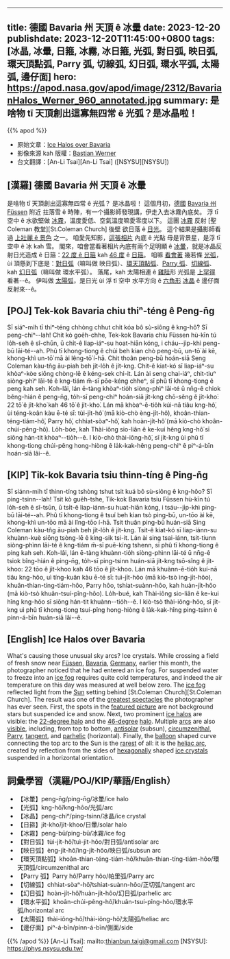  ---
title: 德國 Bavaria 州 天頂 ê 冰暈
date: 2023-12-20
publishdate: 2023-12-20T11:45:00+0800
tags: [冰晶, 冰暈, 日箍, 冰霧, 冰日箍, 光弧, 對日弧, 映日弧, 環天頂點弧, Parry 弧, 切線弧, 幻日弧, 環水平弧, 太陽弧, 邊仔面]
hero: https://apod.nasa.gov/apod/image/2312/BavarianHalos_Werner_960_annotated.jpg
summary: 是啥物 tī 天頂創出這寡無四常 ê 光弧？是冰晶啦！
---

{{% apod %}}

- 原始文章：[Ice Halos over Bavaria](https://apod.nasa.gov/apod/ap231220.html)
- 影像來源 kah 版權：[Bastian Werner](https://www.instagram.com/bastianw.de/)
- 台文翻譯：[An-Li Tsai][An-Li Tsai] ([NSYSU][NSYSU])

## [漢羅] 德國 Bavaria 州 天頂 ê 冰暈
是啥物 tī 天頂創出這寡無四常 ê 光弧？
是冰晶啦！
這個月初，[德國][Germany] [Bavaria 州][Bavaria] [Füssen][Füssen] 附近 拄落雪 ê 時陣，有一个攝影師發現講，伊走入去冰霧內底矣。
浮 tī 空中 ê 水欲堅做 [冰霧][ice fog 1]，溫度愛低、空氣溫度嘛愛零度以下。
這團 [冰霧][ice fog 2] 反射 [聖 Coleman 教堂][St.Coleman Church] 後壁 欲日落 ê [日光][Sun]。
這个結果是攝影師看過 [上壯麗 ê 景色][greatest spectacles] 之一。
咱愛先知影，[這張相片][featured picture] 內底 ê 光點 毋是背景星，是浮 tī 空中 ê 冰 kah 雪。
閣來，咱會當看著相片內底有兩个足明顯 ê [冰暈][ice halos]，就是冰晶反射日光造成 ê 日箍：[22 度 ê 日箍][22-degree halo] kah [46 度][46-degree] ê [日箍][halo]。
咱嘛 [看會著][visible] 幾若條 [光弧][arcs]，ùi 頂懸到下底是：[對日弧][antisolar]（嘛叫做 映日弧）、[環天頂點弧][circumzenithal]、[Parry 弧][Parry]、[切線弧][tangent]、kah [幻日弧][parhelic]（嘛叫做 環水平弧）。
落尾，kah 太陽相連 ê [雞胿][balloon]形 光弧是 [上罕得][rarest] 看著--ê。
伊叫做 [太陽弧][heliac arc]，是日光 ùi 浮 tī 空中 水平方向 ê [六角形][hexagonally] [冰晶][ice crystals] ê 邊仔面反射來--ê。

## [POJ] Tek-kok Bavaria chiu thiⁿ-téng ê Peng-n̄g
Sī siáⁿ-mih tī thiⁿ-téng chhòng chhut chit kóa bô sù-siông ê kng-hô͘?
Sī peng-chiⁿ--lah!
Chit kò goe̍h-chhe, Tek-kok Bavaria chiu Füssen hù-kīn tú lo̍h-seh ê sî-chūn, ū chi̍t-ê liap-iáⁿ-su hoat-hiān kóng, i cháu--ji̍p-khì peng-bū lāi-té--ah.
Phû tī khong-tiong ê chúi beh kian chò peng-bū, un-tō͘ ài kē, khong-khì un-tō͘ mā ài lêng-tō͘ í-hā.
Chit thoân peng-bū hoán-siā Seng Coleman kàu-tn̂g āu-piah beh ji̍t-lo̍h ê ji̍t-kng.
Chit-ê kiat-kó sī liap-iáⁿ-su khòaⁿ-kòe siōng chòng-lē ê kéng-sek chi-it.
Lán ài seng chai-iáⁿ, chit-tiuⁿ siòng-phìⁿ lāi-té ê kng-tiám m̄-sī pōe-kéng chheⁿ, sī phû tī khong-tiong ê peng kah seh.
Koh-lâi, lán ē-tàng khòaⁿ-tio̍h siòng-phìⁿ lāi-té ū nn̄g-ê chiok bêng-hián ê peng-n̄g, to̍h-sī peng-chiⁿ hoán-siā ji̍t-kng chō-sêng ê ji̍t-kho͘: 22 tō͘ ê ji̍t-kho͘ kah 46 tō͘ ê ji̍t-kho͘.
Lán mā khòaⁿ-ē-tio̍h kúi-nā tiâu kng-hô͘, ùi téng-koân kàu ē-té sī: tùi-ji̍t-hô͘ (mā kiò-chò èng-ji̍t-hô͘), khoân-thian-téng-tiám-hô͘, Parry hô͘, chhiat-sòaⁿ-hô͘, kah hoàn-ji̍t-hô͘ (mā kiò-chò khoân-chúi-pêng-hô͘).
Lo̍h-bóe, kah Thài-iông sio-liân ê ke-kui hêng kng-hô͘ sī siōng hán-tit khòaⁿ--tio̍h--ê.
I kiò-chò thài-iông-hô͘, sī ji̍t-kng ùi phû tī khong-tiong chúi-pêng hong-hiòng ê la̍k-kak-hêng peng-chiⁿ ê piⁿ-á-bīn hoán-siā lâi--ê.

## [KIP] Tik-kok Bavaria tsiu thinn-tíng ê Ping-n̄g
Sī siánn-mih tī thinn-tíng tshòng tshut tsit kuá bô sù-siông ê kng-hôo?
Sī ping-tsinn--lah!
Tsit kò gue̍h-tshe, Tik-kok Bavaria tsiu Füssen hù-kīn tú lo̍h-seh ê sî-tsūn, ū tsi̍t-ê liap-iánn-su huat-hiān kóng, i tsáu--ji̍p-khì ping-bū lāi-té--ah.
Phû tī khong-tiong ê tsuí beh kian tsò ping-bū, un-tōo ài kē, khong-khì un-tōo mā ài lîng-tōo í-hā.
Tsit thuân ping-bū huán-siā Sing Coleman kàu-tn̂g āu-piah beh ji̍t-lo̍h ê ji̍t-kng.
Tsit-ê kiat-kó sī liap-iánn-su khuànn-kuè siōng tsòng-lē ê kíng-sik tsi-it.
Lán ài sing tsai-iánn, tsit-tiunn siòng-phìnn lāi-té ê kng-tiám m̄-sī puē-kíng tshenn, sī phû tī khong-tiong ê ping kah seh.
Koh-lâi, lán ē-tàng khuànn-tio̍h siòng-phìnn lāi-té ū nn̄g-ê tsiok bîng-hián ê ping-n̄g, to̍h-sī ping-tsinn huán-siā ji̍t-kng tsō-sîng ê ji̍t-khoo: 22 tōo ê ji̍t-khoo kah 46 tōo ê ji̍t-khoo.
Lán mā khuànn-ē-tio̍h kuí-nā tiâu kng-hôo, uì tíng-kuân kàu ē-té sī: tuì-ji̍t-hôo (mā kiò-tsò ìng-ji̍t-hôo), khuân-thian-tíng-tiám-hôo, Parry hôo, tshiat-suànn-hôo, kah huàn-ji̍t-hôo (mā kiò-tsò khuân-tsuí-pîng-hôo).
Lo̍h-bué, kah Thài-iông sio-liân ê ke-kui hîng kng-hôo sī siōng hán-tit khuànn--tio̍h--ê.
I kiò-tsò thài-iông-hôo, sī ji̍t-kng uì phû tī khong-tiong tsuí-pîng hong-hiòng ê la̍k-kak-hîng ping-tsinn ê pinn-á-bīn huán-siā lâi--ê.

## [English] Ice Halos over Bavaria
What's causing those unusual sky arcs?
Ice crystals.
While crossing a field of fresh snow near [Füssen][Füssen], [Bavaria][Bavaria], [Germany][Germany], earlier this month, the photographer noticed that he had entered an ice fog.
For suspended water to freeze into an [ice fog][ice fog 1] requires quite cold temperatures, and indeed the air temperature on this day was measured at well below zero.
The [ice fog][ice fog 2] reflected light from the [Sun][Sun] setting behind [St.Coleman Church][St.Coleman Church].
The result was one of the [greatest spectacles][greatest spectacles] the photographer has ever seen.
First, the spots in the [featured picture][featured picture] are not background stars but suspended ice and snow.
Next, two prominent [ice halos][ice halos] are visible: the [22-degree halo][22-degree halo] and the [46-degree][46-degree] [halo][halo].
Multiple [arcs][arcs] are also [visible][visible], including, from top to bottom, [antisolar][antisolar] (subsun), [circumzenithal][circumzenithal], [Parry][Parry], [tangent][tangent], and [parhelic][parhelic] (horizontal).
Finally, the [balloon][balloon] shaped curve connecting the top arc to the Sun is the [rarest][rarest] of all:
it is the [heliac arc][heliac arc], created by reflection from the sides of [hexagonally][hexagonally] shaped [ice crystals][ice crystals] suspended in a horizontal orientation.

## 詞彙學習（漢羅/POJ/KIP/華語/English）
- 【冰暈】peng-n̄g/ping-n̄g/冰暈/ice halo
- 【光弧】kng-hô͘/kng-hôo/光弧/arc
- 【冰晶】peng-chiⁿ/ping-tsinn/冰晶/ice crystal
- 【日箍】ji̍t-kho͘/ji̍t-khoo/日暈/solar halo
- 【冰霧】peng-bū/ping-bū/冰霧/ice fog
- 【對日弧】tùi-ji̍t-hô͘/tuì-ji̍t-hôo/對日弧/antisolar arc
- 【映日弧】èng-ji̍t-hô͘/ìng-ji̍t-hôo/映日弧/subsun arc
- 【環天頂點弧】khoân-thian-téng-tiám-hô͘/khuân-thian-tíng-tiám-hôo/環天頂弧/circumzenithal arc
- 【Parry 弧】Parry hô͘/Parry hôo/帕里弧/Parry arc
- 【切線弧】chhiat-sòaⁿ-hô͘/tshiat-suànn-hôo/正切弧/tangent arc
- 【幻日弧】hoàn-ji̍t-hô͘/huàn-ji̍t-hôo/幻日弧/parhelic arc
- 【環水平弧】khoân-chúi-pêng-hô͘/khuân-tsuí-pîng-hôo/環水平弧/horizontal arc
- 【太陽弧】thài-iông-hô͘/thài-iông-hô͘/太陽弧/heliac arc
- 【邊仔面】piⁿ-á-bīn/pinn-á-bīn/側面/side

{{% /apod %}}
[An-Li Tsai]: mailto:thianbun.taigi@gmail.com
[NSYSU]: https://phys.nsysu.edu.tw/

[copyright]: https://apod.nasa.gov/apod/fap/lib/about_apod.html#srapply
[License]: https://creativecommons.org/licenses/by/3.0/

[Füssen]:https://youtu.be/5GjgTrY_cjA
[Bavaria]:https://en.wikipedia.org/wiki/Bavaria
[Germany]:https://en.wikipedia.org/wiki/Germany
[ice fog 1]:https://en.wikipedia.org/wiki/Ice_fog
[ice fog 2]:https://apod.nasa.gov/apod/ap211228.html
[Sun]:https://science.nasa.gov/sun/
[St. Coleman Church]:https://www.reddit.com/r/churches/comments/18h9p41/st_colemans_church_in_schwangau_ostallg%C3%A4u_bavaria/
[greatest spectacles]:https://img.buzzfeed.com/buzzfeed-static/static/campaign_images/web05/2011/11/28/10/this-cat-is-totally-amazed-28550-1322493178-12.jpg?resize=600:*
[featured picture]:https://www.instagram.com/p/C0mLwRBN2Xf/
[ice halos]:https://old.atoptics.co.uk/halosim.htm
[22-degree halo]:https://apod.nasa.gov/apod/ap210201.html
[46-degree]:https://en.wikipedia.org/wiki/46%C2%B0_halo
[halo]:https://en.wikipedia.org/wiki/Halo_(optical_phenomenon)
[arcs]:https://old.atoptics.co.uk/halo/spsun.htm
[visible]:https://old.atoptics.co.uk/halo/common.htm
[antisolar]:https://atoptics.wordpress.com/2014/05/09/the-mystery-of-bright-antisolar-arcs/
[circumzenithal]:https://en.wikipedia.org/wiki/Circumzenithal_arc
[Parry]:https://en.wikipedia.org/wiki/Parry_arc
[tangent]:https://en.wikipedia.org/wiki/Tangent_arc
[parhelic]:https://en.wikipedia.org/wiki/Parhelic_circle
[balloon]:https://apod.nasa.gov/apod/ap030606.html
[rarest]:https://old.atoptics.co.uk/halo/whyinfr.htm
[heliac arc]:https://www.storyofsnow.com/blog1.php/a-rare-heliac-arc-plus-1
[hexagonally]:https://en.wikipedia.org/wiki/Ice_crystal#/media/File:Hexagonal_Ice_Crystals.svg
[ice crystals]:https://old.atoptics.co.uk/halo/platcol.htm
